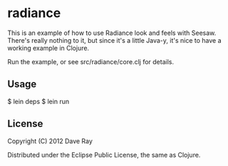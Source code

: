 # radiance

This is an example of how to use Radiance look and feels with Seesaw. There's really nothing to it, but since it's a little Java-y, it's nice to have a working example in Clojure.

Run the example, or see src/radiance/core.clj for details.

## Usage

  $ lein deps
  $ lein run

## License

Copyright (C) 2012 Dave Ray

Distributed under the Eclipse Public License, the same as Clojure.
